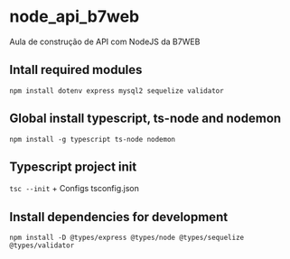 # node_api_b7web
Aula de construção de API com NodeJS da B7WEB

## Intall required modules
`npm install dotenv express mysql2 sequelize validator `
## Global install typescript, ts-node and nodemon
`npm install -g typescript ts-node nodemon`
## Typescript project init
`tsc --init` + Configs tsconfig.json
## Install dependencies for development
`npm install -D @types/express @types/node @types/sequelize @types/validator`